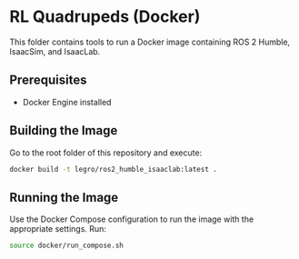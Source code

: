 # RL Quadrupeds (Docker)

This folder contains tools to run a Docker image containing ROS 2 Humble, IsaacSim, and IsaacLab.

## Prerequisites

- Docker Engine installed

## Building the Image

Go to the root folder of this repository and execute:

```bash
docker build -t legro/ros2_humble_isaaclab:latest .
```

## Running the Image

Use the Docker Compose configuration to run the image with the appropriate settings. Run:

```bash
source docker/run_compose.sh
```